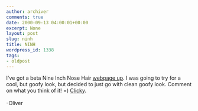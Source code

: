 ```yaml
---
author: archiver
comments: true
date: 2000-09-13 04:00:01+00:00
excerpt: None
layout: post
slug: ninh
title: NINH
wordpress_id: 1338
tags:
- oldpost
---
```


I've got a beta Nine Inch Nose Hair <a href=http://www.oliverweb.com/ninh>webpage up</a>. I was going to try for a cool, but goofy look, but decided to just go with clean goofy look.  Comment on what you think of it! =) <a href=http://www.oliverweb.com/ninh>Clicky</a>.<br /><br />-Oliver